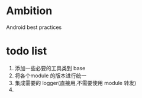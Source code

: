 # Ambition

Android best practices

# todo list

1. 添加一些必要的工具类到 base
2. 将各个module 的版本进行统一
3. 集成需要的 logger(直接用,不需要使用 module 转发)
4. 